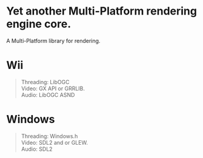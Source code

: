 # Yet another Multi-Platform rendering engine core.
A Multi-Platform library for rendering.

# Wii
> Threading: LibOGC<br>
> Video: GX API or GRRLIB.<br>
> Audio: LibOGC ASND<br>

# Windows
> Threading: Windows.h<br>
> Video: SDL2 and or GLEW.<br>
> Audio: SDL2<br>